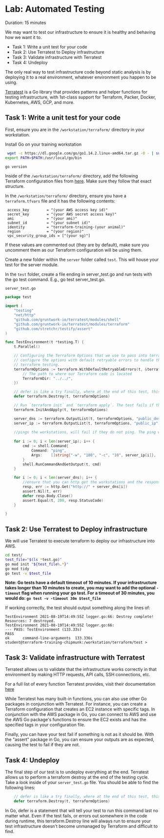 # Lab: Automated Testing

Duration: 15 minutes

We may want to test our infrastructure to ensure it is healthy and behaving how we want it to.

- Task 1: Write a unit test for your code
- Task 2: Use Terratest to Deploy infrastructure
- Task 3: Validate infrastructure with Terratest
- Task 4: Undeploy

The only real way to test infrastructure code beyond static analysis is by deploying it to a real environment, whatever environment you happen to be using.

[Terratest](https://terratest.gruntwork.io) is a Go library that provides patterns and helper functions for testing infrastructure, with 1st-class support for Terraform, Packer, Docker, Kubernetes, AWS, GCP, and more.

## Task 1: Write a unit test for your code

First, ensure you are in the `/workstation/terraform/` directory in your workstation.

Install Go on your training workstation

```bash
 wget -c https://dl.google.com/go/go1.14.2.linux-amd64.tar.gz -O - | sudo tar -xz -C /usr/local
export PATH=$PATH:/usr/local/go/bin
```

```bash
go version
```

Inside of the `/workstation/terraform/` directory, add the following Terraform configuration files from [here](https://github.com/rptcloud/terraform_advanced_training/tree/master/lab_solutions_09). Make sure they follow that exact structure.

In the `/workstation/terraform/` directory, ensure you have a `terraform.tfvars` file and it has the following contents:

```hcl
 access_key        = "(your AWS access key id)"
 secret_key        = "(your AWS secret access key)"
 ami               = "(your ami)"
 subnet_id         = "(your subnet id)"
 identity          = "terraform-training-(your animal)"
 region            = "(your region)"
 vpc_security_group_ids = ["(your sg)"]
```

If these values are commented out (they are by default), make sure you uncomment them as our Terraform configuration will be using them.

Create a new folder within the `server` folder called `test`. This will house your test for the server module.

In the `test` folder, create a file ending in server_test.go and run tests with the go test command. E.g., go test server_test.go.

`server_test.go`

```go
package test

import (
	"testing"
	"net/http"
	"github.com/gruntwork-io/terratest/modules/shell"
	"github.com/gruntwork-io/terratest/modules/terraform"
	"github.com/stretchr/testify/assert"
)

func TestEnvironment(t *testing.T) {
	t.Parallel()

	// Configuring the Terraform Options that we use to pass into terraform. We have an environment variables map to declare env variables. We also
	// configure the options with default retryable errors to handle the most common retryable errors encountered in
	// terraform testing.
	terraformOptions := terraform.WithDefaultRetryableErrors(t, &terraform.Options{
		// The path to where our Terraform code is located
		TerraformDir: "../../",
	})

	// defer is like a try finally, where at the end of this test, this line will always run. This line calls a Terraform destroy, which always gets called.
	defer terraform.Destroy(t, terraformOptions)

	// Run `terraform init` and `terraform apply`. The test fails if there are any errors
	terraform.InitAndApply(t, terraformOptions)

	server_dns := terraform.OutputList(t, terraformOptions, "public_dns")
	server_ip := terraform.OutputList(t, terraformOptions, "public_ip")
	
	//pings the workstations, will fail if they do not ping. The ping will wait for 60 seconds to ensure the ip is ready and can be pinged.
	
	for i := 0; i < len(server_ip); i++ {
		cmd := shell.Command{
			Command: "ping",
			Args:    []string{"-w", "180", "-c", "10", server_ip[i]},
		}
		shell.RunCommandAndGetOutput(t, cmd)
	}

	for i := 0; i < len(server_dns); i++ {
		//ensure that you can http get the workstations and the response is 200
		resp, err := http.Get("http://" + server_dns[i])
		assert.Nil(t, err)
		defer resp.Body.Close()
		assert.Equal(t, 200, resp.StatusCode)
	}

}
```

## Task 2:  Use Terratest to Deploy infrastructure
We will use Terratest to execute terraform to deploy our infrastructure into AWS.

```bash
cd test/
test_file="$(ls *test.go)"
go mod init "${test_file%.*}"
go mod tidy
go test -v $test_file
```
**Note: Go tests have a default timeout of 10 minutes. If your infrastructure takes longer than 10 minutes to create, you may want to add the optional `-timeout` flag when running your go test. For a timeout of 30 minutes, you would do: `go test -v -timeout 30m $test_file`**

If working correctly, the test should output something along the lines of:

```
TestEnvironment 2021-08-19T14:49:55Z logger.go:66: Destroy complete! Resources: 7 destroyed.
TestEnvironment 2021-08-19T14:49:55Z logger.go:66: 
--- PASS: TestEnvironment (133.33s)
PASS
ok      command-line-arguments  133.336s
student@terraform-training-chipmunk:/workstation/terraform/test > 
```


## Task 3: Validate infrastructure with Terratest

Terratest allows us to validate that the infrastructure works correctly in that environment by making HTTP requests, API calls, SSH connections, etc.

For a full list of every function Terratest provides, visit their documentation [here](https://pkg.go.dev/github.com/gruntwork-io/terratest)

While Terratest has many built-in functions, you can also use other Go packages in conjunction with Terratest. For instance, you can create a Terraform configuration that creates an EC2 instance with specific tags. In conjunction with the AWS package in Go, you can connect to AWS and use the AWS Go package's functions to ensure the EC2 exists and has the specified tags in your configuration file.

Finally, you can have your test fail if something is not as it should be. With the "assert" package in Go, you can ensure your outputs are as expected, causing the test to fail if they are not.



## Task 4: Undeploy
The final step of our test is to undeploy everything at the end. Terratest allows us to perform a terraform destroy at the end of the testing cycle. Take a look inside of your `server_test.go` file. You should be able to find the following lines:

```go
	// defer is like a try finally, where at the end of this test, this line will always run. This line calls a Terraform destroy, which always gets called.
	defer terraform.Destroy(t, terraformOptions)
```

In Go, defer is a statement that will tell your test to run this command last no matter what. Even if the test fails, or errors out somewhere in the code during runtime, this terraform.Destroy line will always run to ensure your test infrastructure doesn't become unmanaged by Terraform and difficult to find.

